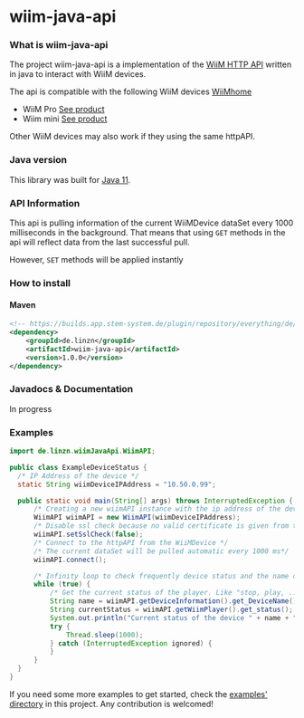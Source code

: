 # wiim-java-api

### What is wiim-java-api
The project wiim-java-api is a implementation of the [WiiM HTTP API](https://www.wiimhome.com/pdf/HTTP%20API%20for%20WiiM%20Mini.pdf) written in java to interact with WiiM devices.

The api is compatible with the following WiiM devices [WiiMhome](https://www.wiimhome.com/) 

- WiiM Pro  [See product](https://www.wiimhome.com/WiiMPro/Overview) 
- Wiim mini [See product](https://www.wiimhome.com/WiiMMini/Overview) 

Other WiiM devices may also work if they using the same httpAPI.
### Java version

This library was built for [Java 11](https://openjdk.java.net/projects/jdk/11/).


### API Information
This api is pulling information of the current WiiMDevice dataSet every 1000 milliseconds in the background. That means that using `GET` methods in the api will reflect data from the last successful pull.

However, `SET` methods will be applied instantly

### How to install

#### Maven

```xml
<!-- https://builds.app.stem-system.de/plugin/repository/everything/de/linzn/wiim-java-api/ -->
<dependency>
    <groupId>de.linzn</groupId>
    <artifactId>wiim-java-api</artifactId>
    <version>1.0.0</version>
</dependency>
```


### Javadocs & Documentation
In progress


### Examples

  ```java
import de.linzn.wiimJavaApi.WiimAPI;

public class ExampleDeviceStatus {
    /* IP Address of the device */
    static String wiimDeviceIPAddress = "10.50.0.99";

    public static void main(String[] args) throws InterruptedException {
        /* Creating a new wiimAPI instance with the ip address of the device */
        WiimAPI wiimAPI = new WiimAPI(wiimDeviceIPAddress);
        /* Disable ssl check because no valid certificate is given from the wiiMDevice by default */
        wiimAPI.setSslCheck(false);
        /* Connect to the httpAPI from the WiiMDevice */
        /* The current dataSet will be pulled automatic every 1000 ms*/
        wiimAPI.connect();

        /* Infinity loop to check frequently device status and the name of the device */
        while (true) {
            /* Get the current status of the player. Like "stop, play, ..."*/
            String name = wiimAPI.getDeviceInformation().get_DeviceName();
            String currentStatus = wiimAPI.getWiimPlayer().get_status();
            System.out.println("Current status of the device " + name + " is " + currentStatus);
            try {
                Thread.sleep(1000);
            } catch (InterruptedException ignored) {
            }
        }
    }
}
  ```

If you need some more examples to get started, check
the [examples' directory](https://github.com/LinzN/wiim-java-api/tree/master/src/main/java/examples) in this project.
Any contribution is welcomed!
